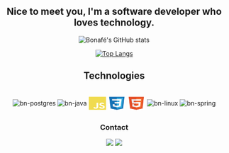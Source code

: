 <div align="center">
  
  ## Nice to meet you, I'm a software developer who loves technology.

  ![Bonafé's GitHub stats](https://github-readme-stats.vercel.app/api?username=lucasbonafe1&show_icons=true&theme=transparent)

  [![Top Langs](https://github-readme-stats.vercel.app/api/top-langs/?username=LucasBoeck23&layout=compact&theme=darcula)](https://github.com/anuraghazra/github-readme-stats)

  ## Technologies

  <div style="display: inline_block"><br>
    <img align="center" alt="bn-postgres" height="30" width="40" src='https://cdn.jsdelivr.net/gh/devicons/devicon@master/icons/postgresql/postgresql-original.svg' />
    <img align="center" alt="bn-java" height="30" width="40" src="https://icongr.am/devicon/java-original.svg?size=200&color=currentColor">
    <img align="center" alt="bn-Js" height="30" width="40" src="https://raw.githubusercontent.com/devicons/devicon/master/icons/javascript/javascript-plain.svg"> 
    <img align="center" alt="bn-CSS" height="30" width="40" src="https://raw.githubusercontent.com/devicons/devicon/master/icons/css3/css3-original.svg">
    <img align="center" alt="bn-HTML" height="30" width="40" src="https://raw.githubusercontent.com/devicons/devicon/master/icons/html5/html5-original.svg"> 
    <img align="center" alt="bn-linux" height="30" width="40" src="https://cdn.jsdelivr.net/gh/devicons/devicon@latest/icons/linux/linux-original.svg" />          
    <img align="center" alt="bn-spring" height="30" width="40" src="https://cdn.jsdelivr.net/gh/devicons/devicon@latest/icons/spring/spring-original.svg" /> 
  </div>

  ##
  
  ### Contact

  <div> 
    <a href="l2005bonafe@gmail.com" target="_blank"><img src="https://img.shields.io/badge/Gmail-D14836?style=for-the-badge&logo=gmail&logoColor=white" target="_blank"></a>
    <a href="https://www.linkedin.com/in/lucas-bonafe/" target="_blank"><img src="https://img.shields.io/badge/LinkedIn-0077B5?style=for-the-badge&logo=linkedin&logoColor=white" target="_blank"></a>
  </div>
  
</div>
